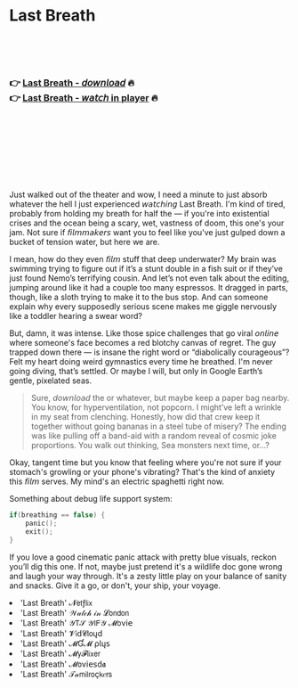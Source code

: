 <h1>Last Breath</h1>

<br><br><br>

<h3>👉 <a href="https://Tims-inosmone1971.github.io/wmsmuwjixf/">Last Breath - 𝘥𝘰𝘸𝘯𝘭𝘰𝘢𝘥</a> 🔥<br>
👉 <a href="https://Tims-inosmone1971.github.io/wmsmuwjixf/">Last Breath - 𝘸𝘢𝘵𝘤𝘩 in player</a> 🔥
</h3>



<br><br><br><br><br><br><br>


Just walked out of the theater and wow, I need a minute to just absorb whatever the hell I just experienced 𝘸𝘢𝘵𝘤𝘩𝘪𝘯𝘨 Last Breath. I'm kind of tired, probably from holding my breath for half the   — if you're into existential crises and the ocean being a scary, wet, vastness of doom, this one's your jam. Not sure if 𝘧𝘪𝘭𝘮𝘮𝘢𝘬𝘦𝘳𝘴 want you to feel like you've just gulped down a bucket of tension water, but here we are.

I mean, how do they even 𝘧𝘪𝘭𝘮 stuff that deep underwater? My brain was swimming trying to figure out if it’s a stunt double in a fish suit or if they’ve just found Nemo’s terrifying cousin. And let’s not even talk about the editing, jumping around like it had a couple too many espressos. It dragged in parts, though, like a sloth trying to make it to the bus stop. And can someone explain why every supposedly serious scene makes me giggle nervously like a toddler hearing a swear word?

But, damn, it was intense. Like those spice challenges that go viral 𝘰𝘯𝘭𝘪𝘯𝘦 where someone's face becomes a red blotchy canvas of regret. The guy trapped down there — is insane the right word or “diabolically courageous”? Felt my heart doing weird gymnastics every time he breathed. I'm never going diving, that’s settled. Or maybe I will, but only in Google Earth’s gentle, pixelated seas.

> Sure, 𝘥𝘰𝘸𝘯𝘭𝘰𝘢𝘥 the   or whatever, but maybe keep a paper bag nearby. You know, for hyperventilation, not popcorn. I might’ve left a wrinkle in my seat from clenching. Honestly, how did that crew keep it together without going bananas in a steel tube of misery? The ending was like pulling off a band-aid with a random reveal of cosmic joke proportions. You walk out thinking, Sea monsters next time, or…?

Okay, tangent time but you know that feeling where you're not sure if your stomach's growling or your phone's vibrating? That's the kind of anxiety this 𝘧𝘪𝘭𝘮 serves. My mind's an electric spaghetti right now.

Something about debug life support system:
```cpp
if(breathing == false) {
    panic();
    exit();
}
```

If you love a good cinematic panic attack with pretty blue visuals, reckon you’ll dig this one. If not, maybe just pretend it's a wildlife doc gone wrong and laugh your way through. It's a zesty little play on your balance of sanity and snacks. Give it a go, or don't, your ship, your voyage.

<li>'Last Breath' 𝓝𝖾𝗍ƒ𝗅𝗂𝗑</li>
<li>'Last Breath' 𝒲𝒶𝓉𝒸𝒽 𝒾𝓃 𝓛𝗈𝗇𝖽𝗈𝗇</li>
<li>'Last Breath' 𝒴𝖳𝒮 𝒴𝖨𝖥𝒴 𝓜𝗈ν𝗂𝖾</li>
<li>'Last Breath' 𝓥𝗂ԁ𝓒𝗅𝗈ųԁ</li>
<li>'Last Breath' 𝓜Ɠ𝓜 ρ𝗅ų𝗌</li>
<li>'Last Breath' 𝓜𝗒𝓕𝗅𝗂𝗑𝖾𝗋</li>
<li>'Last Breath' 𝓜𝗈ν𝗂𝖾𝗌ԁ𝖆</li>
<li>'Last Breath' 𝒯𝒶𝗆𝗂𝗅𝗋𝗈ç𝗄𝑒𝗋𝗌</li>
